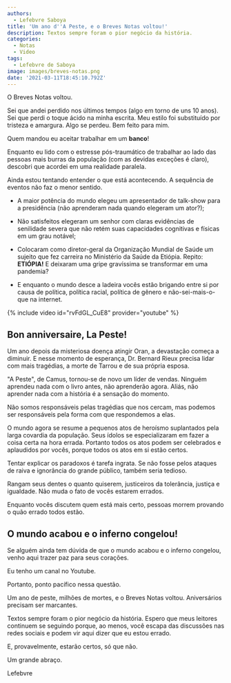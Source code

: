 ```yaml
---
authors:
  - Lefebvre Saboya
title: 'Um ano d''A Peste, e o Breves Notas voltou!'
description: Textos sempre foram o pior negócio da história.
categories:
  - Notas
  - Video
tags:
  - Lefebvre de Saboya
image: images/breves-notas.png
date: '2021-03-11T18:45:10.792Z'
---
```


O Breves Notas voltou.

Sei que andei perdido nos últimos tempos (algo em torno de uns 10 anos). Sei que perdi o toque ácido na minha escrita. Meu estilo foi substituído por tristeza e amargura. Algo se perdeu. Bem feito para mim.

Quem mandou eu aceitar trabalhar em um **banco**!

Enquanto eu lido com o estresse pós-traumático de trabalhar ao lado das pessoas mais burras da população (com as devidas exceções é claro), descobri que acordei em uma realidade paralela. 

Ainda estou tentando entender o que está acontecendo. A sequência de eventos não faz o menor sentido.

- A maior potência do mundo elegeu um apresentador de talk-show para a presidência (não aprenderam nada quando elegeram um ator?);

- Não satisfeitos elegeram um senhor com claras evidências de senilidade severa que não retém suas capacidades cognitivas e físicas em um grau notável;

- Colocaram como diretor-geral da Organização Mundial de Saúde um sujeito que fez carreira no Ministério da Saúde da Etiópia. Repito: **ETIÓPIA!** E deixaram uma gripe gravíssima se transformar em uma pandemia?

- E enquanto o mundo desce a ladeira vocês estão brigando entre si por causa de política, política racial, política de gênero e não-sei-mais-o-que na internet.

{% include video id="rvFdGL_CuE8" provider="youtube" %}

## Bon anniversaire, La Peste!

Um ano depois da misteriosa doença atingir Oran, a devastação começa a diminuir. E nesse momento de esperança, Dr. Bernard Rieux precisa lidar com mais tragédias, a morte de Tarrou e de sua própria esposa. 

"A Peste", de Camus, tornou-se de novo um líder de vendas. Ninguém aprendeu nada com o livro antes, não aprenderão agora. Aliás, não aprender nada com a história é a sensação do momento.

Não somos responsáveis pelas tragédias que nos cercam, mas podemos ser responsáveis pela forma com que respondemos a elas.

O mundo agora se resume a pequenos atos de heroísmo suplantados pela larga covardia da população. Seus ídolos se especializaram em fazer a coisa certa na hora errada. Portanto todos os atos podem ser celebrados e aplaudidos por vocês, porque todos os atos em si estão certos. 

Tentar explicar os paradoxos é tarefa ingrata. Se não fosse pelos ataques de raiva e ignorância do grande público, também seria tedioso. 

Rangam seus dentes o quanto quiserem, justiceiros da tolerância, justiça e igualdade. Não muda o fato de vocês estarem errados. 

Enquanto vocês discutem quem está mais certo, pessoas morrem provando o quão errado todos estão.

## O mundo acabou e o inferno congelou!

Se alguém ainda tem dúvida de que o mundo acabou e o inferno congelou, venho aqui trazer paz para seus corações.

Eu tenho um canal no Youtube.

Portanto, ponto pacífico nessa questão.

Um ano de peste, milhões de mortes, e o Breves Notas voltou. Aniversários precisam ser marcantes.

Textos sempre foram o pior negócio da história. Espero que meus leitores continuem se seguindo porque, ao menos, você escapa das discussões nas redes sociais e podem vir aqui dizer que eu estou errado.

E, provavelmente, estarão certos, só que não.

Um grande abraço.

Lefebvre
